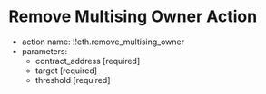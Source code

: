 # Remove Multising Owner Action

- action name: !!eth.remove_multising_owner
- parameters:
  - contract_address [required]
  - target [required]
  - threshold [required]
